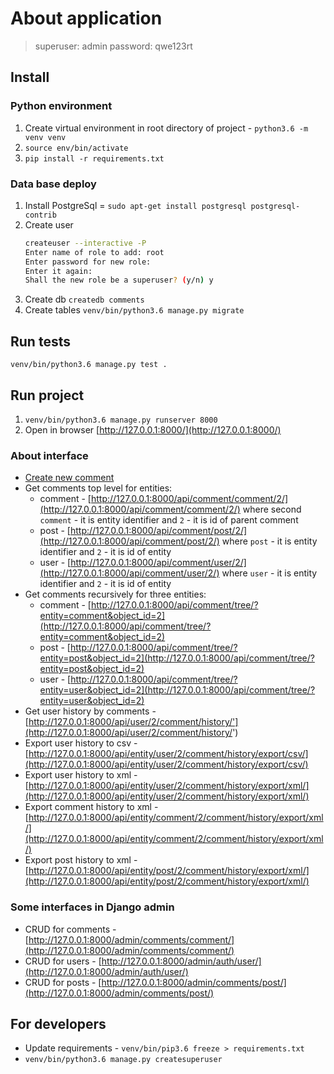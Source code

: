 # About application

> superuser: admin
> password: qwe123rt

## Install

### Python environment
1. Create virtual environment in root directory of project - `python3.6 -m venv venv`
2. `source env/bin/activate`
3. `pip install -r requirements.txt`

### Data base deploy
1. Install PostgreSql = `sudo apt-get install postgresql postgresql-contrib`
2. Create user 
    ```bash
    createuser --interactive -P
    Enter name of role to add: root
    Enter password for new role: 
    Enter it again: 
    Shall the new role be a superuser? (y/n) y
    ```
3. Create db `createdb comments`
4. Create tables `venv/bin/python3.6 manage.py migrate`

## Run tests
`venv/bin/python3.6 manage.py test .`

## Run project
1. `venv/bin/python3.6 manage.py runserver 8000`
2. Open in browser [http://127.0.0.1:8000/](http://127.0.0.1:8000/)
### About interface
+ [Create new comment](http://127.0.0.1:8000/api/comment/)
+ Get comments top level for entities:
    + comment - [http://127.0.0.1:8000/api/comment/comment/2/](http://127.0.0.1:8000/api/comment/comment/2/) where 
    second `comment` - it is entity identifier and `2` - it is id of parent comment 
    + post - [http://127.0.0.1:8000/api/comment/post/2/](http://127.0.0.1:8000/api/comment/post/2/) where 
    `post` - it is entity identifier and `2` - it is id of entity
    + user - [http://127.0.0.1:8000/api/comment/user/2/](http://127.0.0.1:8000/api/comment/user/2/) where 
    `user` - it is entity identifier and `2` - it is id of entity 
+ Get comments recursively for three entities:
    + comment - [http://127.0.0.1:8000/api/comment/tree/?entity=comment&object_id=2](http://127.0.0.1:8000/api/comment/tree/?entity=comment&object_id=2)
    + post - [http://127.0.0.1:8000/api/comment/tree/?entity=post&object_id=2](http://127.0.0.1:8000/api/comment/tree/?entity=post&object_id=2)
    + user - [http://127.0.0.1:8000/api/comment/tree/?entity=user&object_id=2](http://127.0.0.1:8000/api/comment/tree/?entity=user&object_id=2)
+ Get user history by comments - [http://127.0.0.1:8000/api/user/2/comment/history/'](http://127.0.0.1:8000/api/user/2/comment/history/')
+ Export user history to csv - [http://127.0.0.1:8000/api/entity/user/2/comment/history/export/csv/](http://127.0.0.1:8000/api/entity/user/2/comment/history/export/csv/)
+ Export user history to xml - [http://127.0.0.1:8000/api/entity/user/2/comment/history/export/xml/](http://127.0.0.1:8000/api/entity/user/2/comment/history/export/xml/)
+ Export comment history to xml - [http://127.0.0.1:8000/api/entity/comment/2/comment/history/export/xml/](http://127.0.0.1:8000/api/entity/comment/2/comment/history/export/xml/)
+ Export post history to xml - [http://127.0.0.1:8000/api/entity/post/2/comment/history/export/xml/](http://127.0.0.1:8000/api/entity/post/2/comment/history/export/xml/)

### Some interfaces in Django admin
+ CRUD for comments - [http://127.0.0.1:8000/admin/comments/comment/](http://127.0.0.1:8000/admin/comments/comment/)
+ CRUD for users - [http://127.0.0.1:8000/admin/auth/user/](http://127.0.0.1:8000/admin/auth/user/)
+ CRUD for posts - [http://127.0.0.1:8000/admin/comments/post/](http://127.0.0.1:8000/admin/comments/post/)

## For developers
+ Update requirements - `venv/bin/pip3.6 freeze > requirements.txt`
+ `venv/bin/python3.6 manage.py createsuperuser`
